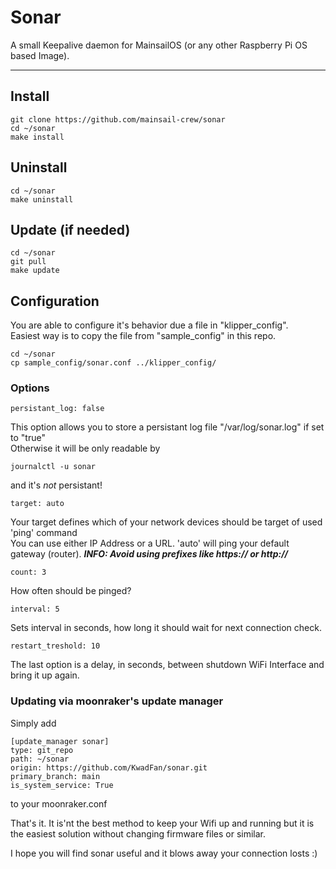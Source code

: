 # Sonar

A small Keepalive daemon for MainsailOS (or any other Raspberry Pi OS based Image).

---

## Install

    git clone https://github.com/mainsail-crew/sonar
    cd ~/sonar
    make install

## Uninstall

    cd ~/sonar
    make uninstall

## Update (if needed)

    cd ~/sonar
    git pull
    make update

## Configuration

You are able to configure it's behavior due a file in "klipper_config".\
Easiest way is to copy the file from "sample_config" in this repo.

    cd ~/sonar
    cp sample_config/sonar.conf ../klipper_config/

### Options

    persistant_log: false

This option allows you to store a persistant log file "/var/log/sonar.log" if set to "true" \
Otherwise it will be only readable by

    journalctl -u sonar

and it's _not_ persistant!

    target: auto

Your target defines which of your network devices should be target of used 'ping' command \
You can use either IP Address or a URL. 'auto' will ping your default gateway (router).
**_INFO: Avoid using prefixes like https:// or http://_**

    count: 3

How often should be pinged?

    interval: 5

Sets interval in seconds, how long it should wait for next connection check.

    restart_treshold: 10

The last option is a delay, in seconds, between shutdown WiFi Interface and bring it up again.

### Updating via moonraker's update manager

Simply add

    [update_manager sonar]
    type: git_repo
    path: ~/sonar
    origin: https://github.com/KwadFan/sonar.git
    primary_branch: main
    is_system_service: True

to your moonraker.conf

That's it. It is'nt the best method to keep your Wifi up and running but it is the easiest solution without changing firmware files or similar.

I hope you will find sonar useful and it blows away your connection losts :)
